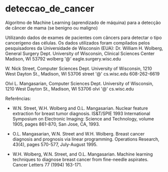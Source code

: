 # deteccao_de_cancer
Algoritmo de Machine Learning (aprendizado de máquina) para a detecção de câncer de mama (se benigno ou maligno)

Utilizando dados de exames de pacientes com câncers para detectar o tipo cancerígeno das células. Os dados utilizados foram compilados pelos pesquisadores da Universidade de Wisconsin (EUA):
Dr. William H. Wolberg, General Surgery Dept.
University of Wisconsin, Clinical Sciences Center
Madison, WI 53792
wolberg '@' eagle.surgery.wisc.edu

W. Nick Street, Computer Sciences Dept.
University of Wisconsin, 1210 West Dayton St., Madison, WI 53706
street '@' cs.wisc.edu 608-262-6619

Olvi L. Mangasarian, Computer Sciences Dept.
University of Wisconsin, 1210 West Dayton St., Madison, WI 53706
olvi '@' cs.wisc.edu

Referências:
   - W.N. Street, W.H. Wolberg and O.L. Mangasarian. Nuclear feature extraction 
     for breast tumor diagnosis. IS&T/SPIE 1993 International Symposium on 
     Electronic Imaging: Science and Technology, volume 1905, pages 861-870,
     San Jose, CA, 1993.

- O.L. Mangasarian, W.N. Street and W.H. Wolberg. Breast cancer diagnosis and 
     prognosis via linear programming. Operations Research, 43(4), pages 570-577, 
     July-August 1995.

- W.H. Wolberg, W.N. Street, and O.L. Mangasarian. Machine learning techniques
     to diagnose breast cancer from fine-needle aspirates. Cancer Letters 77 (1994) 
     163-171.

